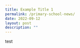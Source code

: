 ```yaml
---
title: Example Title 1
permalink: /primary-school-news/
date: 2022-09-12
layout: post
description: ""
---
```


test